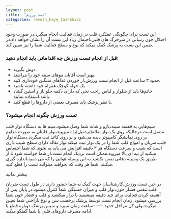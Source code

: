 ```yaml
---
layout: post
title:  "تست ورزش"
categories: ravesh_haye_tashkhisi
---
```

<!-- tasvir  -->
این تست برای چگونگی عملکرد قلب در زمان فعالیت انجام میگیرد.در صورت وجود اختلال خون رسانی در سرخرگ های قلبی،احتمال زیاد این تست آن را نشان خواهد داد.در ضمن این تست به پزشک کمک میکند که نوع و سطح فعالیت شما را نیز تعیین کند.

### قبل از انجام تست ورزش چه اقداماتی باید انجام دهید:

- دوش بگیرید
- بهتر است آقایان موهای سینه خود را بتراشند.
- حدود ۳ ساعت قبل از انجام تست ورزش،از خوردن غذاهای سنگین خودداری کنید.
- یک حوله کوچک همراه خود داشته باشید
- خانم‌ها باید از شلوار و لباس راحت نخی که دارای دکمه جلو باز و آستین گشاد باشد،استفاده نمایند.
- با نظر پزشک باید مصرف بعضی از داروها را قطع کنید.

### تست ورزش چگونه انجام میشود؟

سیم‌هایی به قفسه سینه،بازو و شانه شما وصل میشود.سیم ها به دستگاه نوار قلب متصل است.درحالیکه روی یک نوار نقاله(تردمیل)راه میروید،نوار قلبتان به صورت مداوم بر روی نمایشگر کامپیوتر دیده می‌شود و بر روی کاغذ ثبت میگردد.دستگاه نوار قلب،ضربان و امواج قلب شما را در یک نوار ثبت میکند.نوار نقاله دارای سطح شیب داری است که شیب و سرعت دستگاه هر ۳ دقیقه افزایش می یابد،به نحوی که شما احساس میکنید از تپه ای بالا میروید.ممکن است نزدیک اتمام تست،از شما خواسته شود تا از طریق یک وسیله دهانی نفس بکشید.به این وسیله هوایی را که می دمید،اندازه گیری میکنند. شما هر وقت که بخواهید میتوانید تست را قطع کنید.

<p onclick='document.getElementById("more-1").style="display:block;";
 this.style="display:none;";'
 id="more-button"> بیشتر بدانید </p> 
 
 <div id="more-1" class="more">
در حین تست ورزش،کارشناسان جهت کمک به شما حضور دارند.در طول تست ضربان قلب،تنفس،فشار خون،نوار قلب و میزان خستگی شما کنترل میشود.در پایان پس از آهسته کردن فعالیت برای چند دقیقه مینشینید یا دراز میکشید و قلب و فشار خون شما یررسی میشود.
زمان انجام تست توسط پزشک برحسب سن و نوع ناراحتی شما،تعیین میگردد،ولی کل مراحل حدود -----ساعت زمان میبرد و سپس پزشک دوباره قطع یا ادامه مصرف داروهای قلبی با شما گفتگو میکند.
</div>